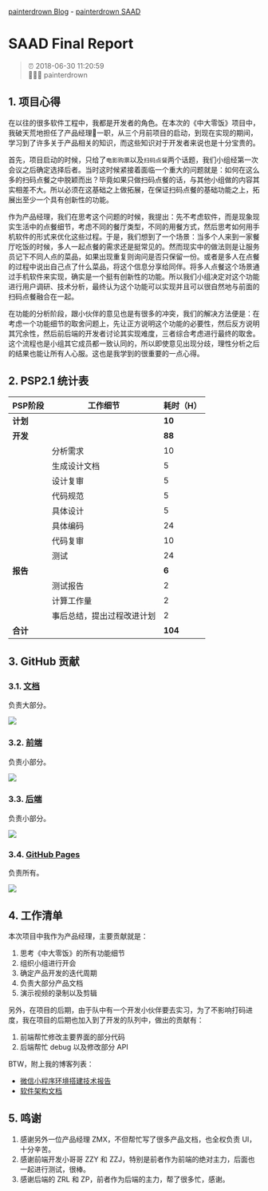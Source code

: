 [painterdrown Blog](https://painterdrown.github.io) - [painterdrown SAAD](https://painterdrown.github.io/saad)

# SAAD Final Report

> ⏰ 2018-06-30 11:20:59<br/>
> 👨🏻‍💻 painterdrown

## 1. 项目心得

在以往的很多软件工程中，我都是开发者的角色。在本次的《中大零饭》项目中，我破天荒地担任了产品经理一职，从三个月前项目的启动，到现在实现的期间，学习到了许多关于产品相关的知识，而这些知识对于开发者来说也是十分宝贵的。

首先，项目启动的时候，只给了`电影购票`以及`扫码点餐`两个话题，我们小组经第一次会议之后确定选择后者。当时这时候紧接着面临一个重大的问题就是：如何在这么多的扫码点餐之中脱颖而出？毕竟如果只做扫码点餐的话，与其他小组做的内容其实相差不大。所以必须在这基础之上做拓展，在保证扫码点餐的基础功能之上，拓展出至少一个具有创新性的功能。

作为产品经理，我们在思考这个问题的时候，我提出：先不考虑软件，而是现象现实生活中的点餐细节，考虑不同的餐厅类型，不同的用餐方式，然后思考如何用手机软件的形式来优化这些过程。于是，我们想到了一个场景：当多个人来到一家餐厅吃饭的时候，多人一起点餐的需求还是挺常见的。然而现实中的做法则是让服务员记下不同人点的菜品，如果出现重复则询问是否只保留一份。或者是多人在点餐的过程中说出自己点了什么菜品，将这个信息分享给同伴。将多人点餐这个场景通过手机软件来实现，确实是一个挺有创新性的功能。所以我们小组决定对这个功能进行用户调研、技术分析，最终认为这个功能可以实现并且可以很自然地与前面的扫码点餐融合在一起。

在功能的分析阶段，跟小伙伴的意见也是有很多的冲突，我们的解决方法便是：在考虑一个功能细节的取舍问题上，先让正方说明这个功能的必要性，然后反方说明其冗余性，然后前后端的开发者讨论其实现难度，三者综合考虑进行最终的取舍。这个流程也是小组其它成员都一致认同的，所以即使意见出现分歧，理性分析之后的结果也能让所有人心服。这也是我学到的很重要的一点心得。

## 2. PSP2.1 统计表

| PSP阶段  | 工作细节               | 耗时（H）|
| ------- | --------------------- | ------- |
| **计划** |                       | **10**  |
| **开发** |                       | **88**  |
|         | 分析需求                | 10      |
|         | 生成设计文档             | 5       |
|         | 设计复审                | 5       |
|         | 代码规范                | 5       |
|         | 具体设计                | 5       |
|         | 具体编码                | 24      |
|         | 代码复审                | 10      |
|         | 测试                   | 24      |
| **报告** |                       | **6**   |
|         | 测试报告                | 2       |
|         | 计算工作量              | 2       |
|         | 事后总结，提出过程改进计划 | 2       |
| **合计** |                       | **104** |

## 3. GitHub 贡献

### 3.1. [文档](https://github.com/dtosaad/documents)

负责大部分。

![](images/documents.png)

### 3.2. [前端](https://github.com/dtosaad/front-end)

负责小部分。

![](images/front-end.png)

### 3.3. [后端](https://github.com/dtosaad/back-end)

负责小部分。

![](images/back-end.png)

### 3.4. [GitHub Pages](https://github.com/dtosaad/dtosaad.github.io)

负责所有。

![](images/dtosaad.github.io.png)

## 4. 工作清单

本次项目中我作为产品经理，主要贡献就是：
  1. 思考《中大零饭》的所有功能细节
  2. 组织小组进行开会
  3. 确定产品开发的迭代周期
  4. 负责大部分产品文档
  5. 演示视频的录制以及剪辑

另外，在项目的后期，由于队中有一个开发小伙伴要去实习，为了不影响打码进度，我在项目的后期也加入到了开发的队列中，做出的贡献有：
  1. 前端帮忙修改主要界面的部分代码
  2. 后端帮忙 debug 以及修改部分 API

BTW，附上我的博客列表：
  + [微信小程序环境搭建技术报告](https://github.com/dtosaad/documents/blob/master/tech_reports/15331424-wx_mini_program_env.md)
  + [软件架构文档](https://github.com/dtosaad/documents/blob/master/tech_reports/architecture.md)

## 5. 鸣谢

1. 感谢另外一位产品经理 ZMX，不但帮忙写了很多产品文档，也全权负责 UI，十分辛苦。
2. 感谢前端开发小哥哥 ZZY 和 ZZJ，特别是前者作为前端的绝对主力，后面也一起进行测试，很棒。
3. 感谢后端的 ZRL 和 ZP，前者作为后端的主力，帮了很多忙，感谢。
